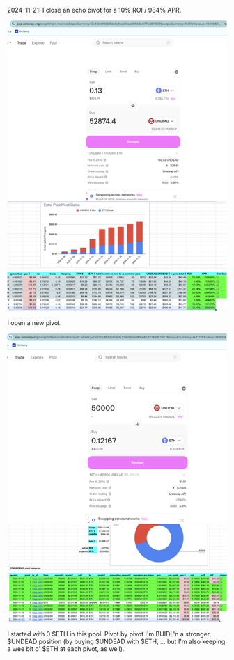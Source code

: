 2024-11-21: I close an echo pivot for a 10% ROI / 984% APR.

![Close swap](imgs/01a-swap-close.png)
![Record Close pivot](imgs/01b-record.png)

I open a new pivot. 

![Open a new pivot](imgs/02a-swap-open.png)
![Record open pivot](imgs/02b-record.png)

I started with 0 $ETH in this pool. Pivot by pivot I'm BUIDL'n a stronger $UNDEAD position (by buying $UNDEAD with $ETH, ... but I'm also keeping a wee bit o' $ETH at each pivot, as well). 
